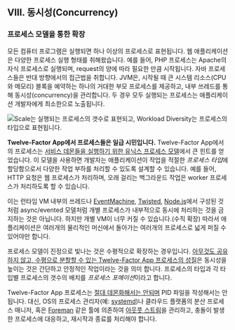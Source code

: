 ## VIII. 동시성(Concurrency)
### 프로세스 모델을 통한 확장

모든 컴퓨터 프로그램은 실행되면 하나 이상의 프로세스로 표현됩니다. 웹 애플리케이션은 다양한 프로세스 실행 형태를 취해왔습니다. 예를 들어, PHP 프로세스는 Apache의 자식 프로세스로 실행되며, request의 양에 따라 필요한 만큼 시작됩니다. 자바 프로세스들은 반대 방향에서의 접근법을 취합니다. JVM은, 시작될 때 큰 시스템 리소스(CPU와 메모리) 블록을 예약하는 하나의 거대한 부모 프로세스를 제공하고, 내부 쓰레드를 통해 동시성(concurrency)을 관리합니다. 두 경우 모두 실행되는 프로세스는 애플리케이션 개발자에게 최소한으로 노출됩니다. 

![Scale는 실행되는 프로세스의 갯수로 표현되고, Workload Diversity는 프로세스의 타입으로 표현됩니다. ](/images/process-types.png)

**Twelve-Factor App에서 프로세스들은 일급 시민입니다.** Twelve-Factor App에서의 프로세스는 [서비스 데몬들을 실행하기 위한 유닉스 프로세스 모델](https://adam.herokuapp.com/past/2011/5/9/applying_the_unix_process_model_to_web_apps/)에서 큰 힌트를 얻었습니다. 이 모델을 사용하면 개발자는 애플리케이션이 작업을 적절한 *프로세스 타입*에 할당함으로서 다양한 작업 부하를 처리할 수 있도록 설계할 수 있습니다. 예를 들어, HTTP 요청은 웹 프로세스가 처리하며, 오래 걸리는 백그라운드 작업은 worker 프로세스가 처리하도록 할 수 있습니다.

이는 런타임 VM 내부의 쓰레드나 [EventMachine](http://rubyeventmachine.com/), [Twisted](http://twistedmatrix.com/trac/), [Node.js](http://nodejs.org/)에서 구성된 것 처럼 async/evented 모델처럼 개별 프로세스가 내부적으로 동시에 처리하는 것을 금지하는 것은 아닙니다. 하지만 개별 VM이 너무 커질 수 있습니다.(수직 확장) 따라서 애플리케이션은 여러개의 물리적인 머신에서 돌아가는 여러개의 프로세스로 넓게 퍼질 수 있어야만 합니다.

프로세스 모델이 진정으로 빛나는 것은 수평적으로 확장하는 경우입니다. [아무것도 공유하지 않고, 수평으로 분할할 수 있는 Twelve-Factor App 프로세스의 성질](./processes)은 동시성을 높이는 것은 간단하고 안정적인 작업이라는 것을 의미 합니다. 프로세스의 타입과 각 타입별 프로세스의 갯수의 배치를 *프로세스 포메이션*이라고 합니다. 

Twelve-Factor App 프로세스는 [절대 데몬화해서는 안되며](http://dustin.github.com/2010/02/28/running-processes.html) PID 파일을 작성해서는 안됩니다. 대신, OS의 프로세스 관리자(예: [systemd](https://www.freedesktop.org/wiki/Software/systemd/))나 클라우드 플랫폼의 분산 프로세스 매니저, 혹은 [Foreman](http://blog.daviddollar.org/2011/05/06/introducing-foreman.html) 같은 툴에 의존하여 [아웃풋 스트림](./logs)을 관리하고, 충돌이 발생한 프로세스에 대응하고, 재시작과 종료를 처리해야 합니다.
